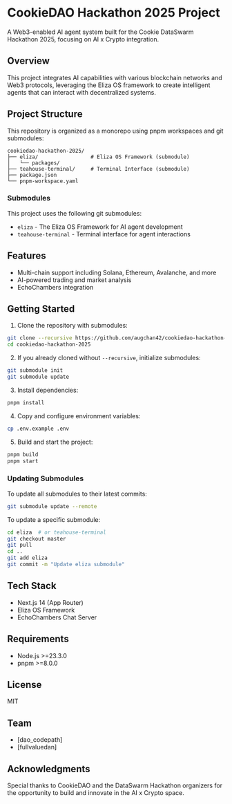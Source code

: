 # CookieDAO Hackathon 2025 Project

A Web3-enabled AI agent system built for the Cookie DataSwarm Hackathon 2025, focusing on AI x Crypto integration.

## Overview

This project integrates AI capabilities with various blockchain networks and Web3 protocols, leveraging the Eliza OS framework to create intelligent agents that can interact with decentralized systems.

## Project Structure

This repository is organized as a monorepo using pnpm workspaces and git submodules:

```
cookiedao-hackathon-2025/
├── eliza/                 # Eliza OS Framework (submodule)
│   └── packages/         
├── teahouse-terminal/     # Terminal Interface (submodule)
├── package.json
└── pnpm-workspace.yaml
```

### Submodules

This project uses the following git submodules:
- `eliza` - The Eliza OS Framework for AI agent development
- `teahouse-terminal` - Terminal interface for agent interactions

## Features

- Multi-chain support including Solana, Ethereum, Avalanche, and more
- AI-powered trading and market analysis
- EchoChambers integration

## Getting Started

1. Clone the repository with submodules:
```bash
git clone --recursive https://github.com/augchan42/cookiedao-hackathon-2025.git
cd cookiedao-hackathon-2025
```

2. If you already cloned without `--recursive`, initialize submodules:
```bash
git submodule init
git submodule update
```

3. Install dependencies:
```bash
pnpm install
```

4. Copy and configure environment variables:
```bash
cp .env.example .env
```

5. Build and start the project:
```bash
pnpm build
pnpm start
```

### Updating Submodules

To update all submodules to their latest commits:
```bash
git submodule update --remote
```

To update a specific submodule:
```bash
cd eliza  # or teahouse-terminal
git checkout master
git pull
cd ..
git add eliza
git commit -m "Update eliza submodule"
```

## Tech Stack

- Next.js 14 (App Router)
- Eliza OS Framework
- EchoChambers Chat Server

## Requirements

- Node.js >=23.3.0
- pnpm >=8.0.0

## License

MIT

## Team

- [dao_codepath]
- [fullvaluedan]

## Acknowledgments

Special thanks to CookieDAO and the DataSwarm Hackathon organizers for the opportunity to build and innovate in the AI x Crypto space.